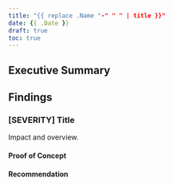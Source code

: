 ```yaml
---
title: "{{ replace .Name "-" " " | title }}"
date: {{ .Date }}
draft: true
toc: true
---
```


## Executive Summary

## Findings

### [SEVERITY] Title

Impact and overview.

#### Proof of Concept

#### Recommendation
